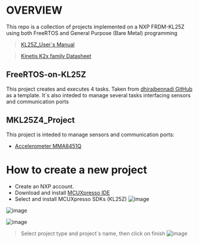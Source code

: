 # OVERVIEW
This repo is a collection of projects implemented on a NXP FRDM-KL25Z using both FreeRTOS and General Purpose (Bare Metal) programming

> [KL25Z_User´s Manual](https://www.mouser.com/pdfDocs/NXP_FRDM-KL25Z_UM.pdf)

> [Kinetis K2x family Datasheet](https://www.nxp.com/docs/en/data-sheet/KL25P80M48SF0.pdf)


## FreeRTOS-on-KL25Z
This project creates and executes 4 tasks. Taken from [dhirajbennadi GitHub](https://github.com/dhirajbennadi/FreeRTOS-on-KL25Z) as a template. It´s also inteded to manage several tasks interfacing sensors and communication ports

## MKL25Z4_Project
This project is inteded to manage sensors and communication ports:
- [Accelerometer MMA8451Q](https://www.nxp.com/docs/en/data-sheet/MMA8451Q.pdf)

# How to create a new project
- Create an NXP account. 
- Download and install [MCUXpresso IDE](https://nxp.flexnetoperations.com/control/frse/download?element=6330721)
- Select and install MCUXpresso SDKs (KL25Z) 
![image](https://github.com/user-attachments/assets/3c9eb699-be01-4cc9-aa28-94a61a753b4e)

![image](https://github.com/user-attachments/assets/563054b9-c9e7-4705-96fa-62b1eb635391)

![image](https://github.com/user-attachments/assets/dd84a458-7340-4ddb-ac3f-da41555a7b59)

> Select project type and project´s name, then click on finish
![image](https://github.com/user-attachments/assets/a79d382d-175a-4f76-8c6e-206725fdb541)
